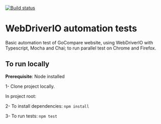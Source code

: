 [![Build status](https://ci.appveyor.com/api/projects/status/one7hrn3ai1t5vww?svg=true)](https://ci.appveyor.com/project/AsadHasan/webdriveriogocomparetests)

# WebDriverIO automation tests

Basic automation test of GoCompare website, using WebDriverIO with Typescript, Mocha and Chai; to run parallel test on Chrome and Firefox.

## To run locally

**Prerequisite**: Node installed

1- Clone project locally.

In project root:

2- To install dependencies: `npm install`

3- To run tests: `npm test`
